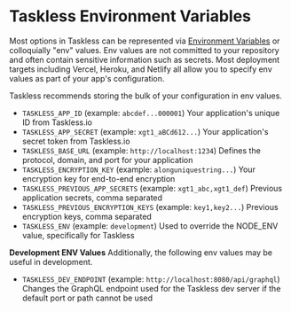 # Taskless Environment Variables

Most options in Taskless can be represented via [Environment Variables](https://en.wikipedia.org/wiki/Environment_variable) or colloquially "env" values. Env values are not committed to your repository and often contain sensitive information such as secrets. Most deployment targets including Vercel, Heroku, and Netlify all allow you to specify env values as part of your app's configuration.

Taskless recommends storing the bulk of your configuration in env values.

- `TASKLESS_APP_ID` (example: `abcdef...000001`) Your application's unique ID from Taskless.io
- `TASKLESS_APP_SECRET` (example: `xgt1_aBCd612...`) Your application's secret token from Taskless.io
- `TASKLESS_BASE_URL` (example: `http://localhost:1234`) Defines the protocol, domain, and port for your application
- `TASKLESS_ENCRYPTION_KEY` (example: `alonguniquestring...`) Your encryption key for end-to-end encryption
- `TASKLESS_PREVIOUS_APP_SECRETS` (example: `xgt1_abc,xgt1_def`) Previous application secrets, comma separated
- `TASKLESS_PREVIOUS_ENCRYPTION_KEYS` (example: `key1,key2...`) Previous encryption keys, comma separated
- `TASKLESS_ENV` (example: `development`) Used to override the NODE_ENV value, specifically for Taskless

**Development ENV Values** Additionally, the following env values may be useful in development.

- `TASKLESS_DEV_ENDPOINT` (example: `http://localhost:8080/api/graphql`) Changes the GraphQL endpoint used for the Taskless dev server if the default port or path cannot be used
